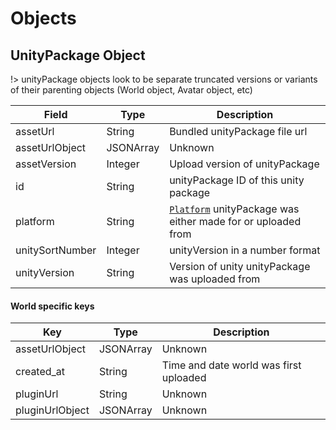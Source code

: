 # Objects

## UnityPackage Object

!> unityPackage objects look to be separate truncated versions or variants of their parenting objects (World object, Avatar object, etc)

| Field           | Type      | Description                                                                                 |
|-----------------|-----------|---------------------------------------------------------------------------------------------|
| assetUrl        | String    | Bundled unityPackage file url                                                               |
| assetUrlObject  | JSONArray | Unknown                                                                                     |
| assetVersion    | Integer   | Upload version of unityPackage                                                              |
| id              | String    | unityPackage ID of this unity package                                                       |
| platform        | String    | [`Platform`](/Objects/World.md#platforms) unityPackage was either made for or uploaded from |
| unitySortNumber | Integer   | unityVersion in a number format                                                             |
| unityVersion    | String    | Version of unity unityPackage was uploaded from                                             |

#### World specific keys

| Key             | Type      | Description                            |
|-----------------|-----------|----------------------------------------|
| assetUrlObject  | JSONArray | Unknown                                |
| created_at      | String    | Time and date world was first uploaded |
| pluginUrl       | String    | Unknown                                |
| pluginUrlObject | JSONArray | Unknown                                |
